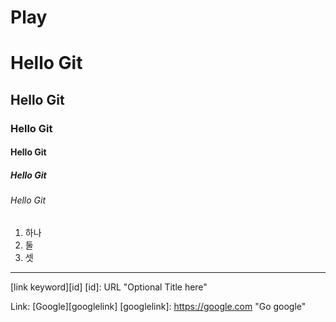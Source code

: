 # Play
# Hello Git
## Hello Git
### Hello Git
#### Hello Git
##### Hello Git
###### Hello Git

1. 하나
3. 둘
2. 셋
***
[link keyword][id]
[id]: URL "Optional Title here"

Link: [Google][googlelink]
[googlelink]: https://google.com "Go google"
